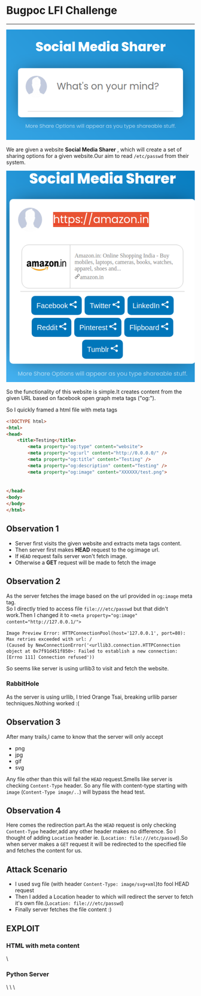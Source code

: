 # Bugpoc LFI Challenge
------
<center><img src="/posts/CTF-Writeups/Images/bugpoc-1.png"></center>

We are given a website  **Social Media Sharer** , which will create a set of sharing options for a given website.Our aim to read `/etc/passwd` from their system. 

<center><img src="/posts/CTF-Writeups/Images/bugpoc-2.png"></center>

So the functionality of this website is simple.It creates content from the given URL based on facebook open graph meta tags ("og:").

So I quickly framed a html file with meta tags 

```html
<!DOCTYPE html>
<html>
<head>
	<title>Testing</title>
		<meta property="og:type" content="website">
		<meta property="og:url" content="http://0.0.0.0/" />
		<meta property="og:title" content="Testing" />
		<meta property="og:description" content="Testing" />
		<meta property="og:image" content="XXXXXX/test.png">


</head>
<body>
</body>
</html>
```

## Observation 1

- Server first visits the given website and extracts meta tags content.
- Then server first makes **HEAD** request to the og:image url.
- If `HEAD` request fails server won't fetch image.
- Otherwise a **GET** request will be made to fetch the image

## Observation 2

As the server fetches the image based on the url provided in `og:image` meta tag.\
So I directly tried to access file `file:///etc/passwd` but that didn't work.Then I changed it to `<meta property="og:image" content="http://127.0.0.1/">`
```
Image Preview Error: HTTPConnectionPool(host='127.0.0.1', port=80): Max retries exceeded with url: / 
(Caused by NewConnectionError('<urllib3.connection.HTTPConnection object at 0x7f91d451f850>: Failed to establish a new connection: 
[Errno 111] Connection refused'))

```
So seems like server is using urllib3 to visit and fetch the website.

### RabbitHole
As the server is using urllib, I tried Orange Tsai, breaking urllib parser techniques.Nothing worked :(



## Observation 3

After many trails,I came to know that the server will only accept 
- png
- jpg
- gif
- svg

Any file other than this will fail the `HEAD` request.Smells like server is checking `Content-Type` header.
So any file with content-type starting with `image` (`Content-Type image/..`) will bypass the head test.

## Observation 4

Here comes the redirection part.As the `HEAD` request is only checking `Content-Type` header,add any other header makes no difference.
So I thought of adding `Location` header ie. (`Location: file:///etc/passwd`).So when server makes a `GET` request it will be redirected to the specified file
and fetches the content for us.

## Attack Scenario
- I used svg file (with header `Content-Type: image/svg+xml`)to fool HEAD request
- Then I added a Location header to which will redirect the server to fetch it's own file.(`Location: file:///etc/passwd`)
- Finally server fetches the file content :)
 

EXPLOIT
--------
### HTML with meta content
<script src="https://gist.github.com/n41n4/4bf777633e41dc4c80605add59d66030.js?file=main.html"></script>\
### Python Server
<script src="https://gist.github.com/n41n4/4bf777633e41dc4c80605add59d66030.js?file=server.py"></script>\


<script src="https://gist.github.com/n41n4/4bf777633e41dc4c80605add59d66030.js?file=env.json"></script>\
<script src="https://gist.github.com/n41n4/4bf777633e41dc4c80605add59d66030.js?file=app.py"></script>\




